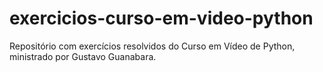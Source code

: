 # exercicios-curso-em-video-python
Repositório com exercícios resolvidos do Curso em Vídeo de Python, ministrado por Gustavo Guanabara. 
